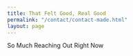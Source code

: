 ```yaml
---
title: That Felt Good, Real Good
permalink: "/contact/contact-made.html"
layout: page
---
```


So Much Reaching Out Right Now

